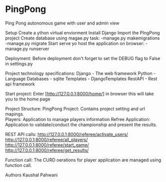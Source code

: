 # PingPong
Ping Pong autonomous game with user and admin view

Setup
    Create a ython virtual enviorment
    Install Django
    Import the PIngPong project
    Create database using magae.py task:
      -manage.py makemigrations
      -manage.py migrate
    Start serve yo host the application on browser:
      -manage.py runserver
    
Deployment:
    Before deployment don't forget to set the DEBUG flag to False in settings.py

Project technology specifications:
    Django - The web framework
    Python - Language
    Databases - sqlite
    Templates - DjangoTemplates
    RestAPI - Rest api framework

Start project:
    Enter [http://127.0.0.1:8000/home/] in browser this will take you to the home page

Project Structure:
    PingPong Project:
      Contains project setting and url mapings.    
    Players:
      Application to manage players information 
    Refree Application:
      Application to validate/conduct the championship and present the results.

REST API calls:
    http://127.0.0.1:8000/referee/activate_users/ <br>
    http://127.0.0.1:8000/referee/all_players/ <br>
    http://127.0.0.1:8000/referee/start_game/ <br>
    http://127.0.0.1:8000/referee/get_results/ <br>
 
Function call:
    The CURD oerations for player application are managed using function call.
    
Authors
    Kaushal Pahwani
    
